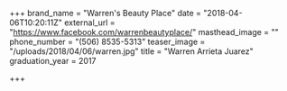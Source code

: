 +++
brand_name = "Warren's Beauty Place"
date = "2018-04-06T10:20:11Z"
external_url = "https://www.facebook.com/warrenbeautyplace/"
masthead_image = ""
phone_number = "(506) 8535-5313"
teaser_image = "/uploads/2018/04/06/warren.jpg"
title = "Warren Arrieta Juarez"
graduation_year = 2017

+++
